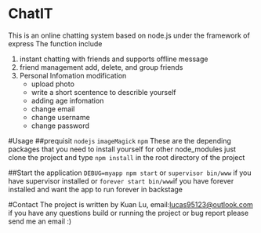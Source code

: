 # ChatIT
This is an online chatting system based on node.js under the framework of express
The function include
1. instant chatting with friends and supports offline message
2. friend management add, delete, and group friends
3. Personal Infomation modification
    - upload photo
    - write a short scentence to describle yourself
    - adding age infomation 
    - change email
    - change username
    - change password

#Usage
##prequisit
`nodejs`
`imageMagick`
`npm`
These are the depending packages that you need to install yourself
for other node_modules just clone the project and type `npm install` in the root directory of the project

##Start the application
`DEBUG=myapp npm start` or `supervisor bin/www` if you have supervisor installed or `forever start bin/www`if you have forever installed and want the app to run forever in backstage

#Contact
The project is written by Kuan Lu, email:lucas95123@outlook.com if you have any questions build or running the project or bug report please send me an email :)
